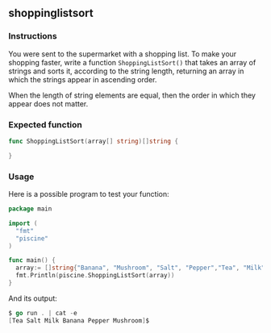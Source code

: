## shoppinglistsort

### Instructions

You were sent to the supermarket with a shopping list. To make your shopping faster, write a function `ShoppingListSort()` that takes an array of strings and sorts it, according to the string length, returning an array in which the strings appear in ascending order.

When the length of string elements are equal, then the order in which they appear does not matter.

### Expected function

```go
func ShoppingListSort(array[] string)[]string {

}
```

### Usage

Here is a possible program to test your function:

```go
package main

import (
  "fmt"
  "piscine"
)

func main() {
  array:= []string{"Banana", "Mushroom", "Salt", "Pepper","Tea", "Milk"}
  fmt.Println(piscine.ShoppingListSort(array))
}
```

And its output:

```go
$ go run . | cat -e
[Tea Salt Milk Banana Pepper Mushroom]$
```
